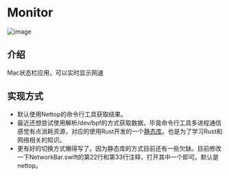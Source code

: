 # Monitor

![image](https://raw.githubusercontent.com/QaQAdrian/monitor/master/demo.png)

## 介绍
Mac状态栏应用，可以实时显示网速

## 实现方式
- 默认使用Nettop的命令行工具获取结果。
- 最近还想尝试使用解析/dev/bpf的方式获取数据，毕竟命令行工具多进程通信感觉有点消耗资源，对应的使用Rust开发的一个[静态库](https://github.com/QaQAdrian/network_traffic)。也是为了学习Rust和网络相关的知识。
- 更有好的切换方式懒得写了。因为静态库的方式目前还有一些欠缺。目前修改一下NetworkBar.swift的第22行和第33行注释，打开其中一个即可。默认是nettop。
